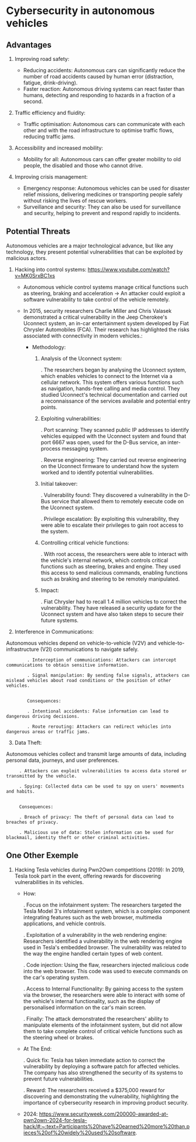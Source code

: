 # Cybersecurity in autonomous vehicles

## Advantages
1. Improving road safety:
   - Reducing accidents: Autonomous cars can significantly reduce the number of road accidents caused by human error (distraction, fatigue, drink-driving).
   - Faster reaction: Autonomous driving systems can react faster than humans, detecting and responding to hazards in a fraction of a second.
     
2. Traffic efficiency and fluidity:
   - Traffic optimisation: Autonomous cars can communicate with each other and with the road infrastructure to optimise traffic flows, reducing traffic jams.

3. Accessibility and increased mobility:
   - Mobility for all: Autonomous cars can offer greater mobility to old people, the disabled and those who cannot drive.

4. Improving crisis management:
   - Emergency response: Autonomous vehicles can be used for disaster relief missions, delivering medicines or transporting people safely without risking the lives of rescue workers.
   - Surveillance and security: They can also be used for surveillance and security, helping to prevent and respond rapidly to incidents.


## Potential Threats
 Autonomous vehicles are a major technological advance, but like any technology, they present potential vulnerabilities that can be exploited by malicious actors.

 1. Hacking into control systems:
    https://www.youtube.com/watch?v=MK0SrxBC1xs
    - Autonomous vehicle control systems manage critical functions such as steering, braking and acceleration -> An attacker could exploit a software vulnerability to take control of the vehicle remotely.
    - In 2015, security researchers Charlie Miller and Chris Valasek demonstrated a critical vulnerability in the Jeep Cherokee's Uconnect system, an in-car entertainment system developed by Fiat Chrysler Automobiles (FCA). Their research has highlighted the risks associated with connectivity in modern vehicles.:
   

         - Methodology:

      
           1. Analysis of the Uconnect system:

              . The researchers began by analysing the Uconnect system, which enables vehicles to connect to the Internet via a cellular network. This system offers various functions such as navigation, hands-free calling and media control.
               They studied Uconnect's technical documentation and carried out a reconnaissance of the services available and potential entry points.

            3. Exploiting vulnerabilities:

                  . Port scanning: They scanned public IP addresses to identify vehicles equipped with the Uconnect system and found that port 6667 was open, used for the D-Bus service, an inter-process messaging system.

                  . Reverse engineering: They carried out reverse engineering on the Uconnect firmware to understand how the system worked and to identify potential vulnerabilities.

            4. Initial takeover:

                  . Vulnerability found: They discovered a vulnerability in the D-Bus service that allowed them to remotely execute code on the Uconnect system.
               
                  . Privilege escalation: By exploiting this vulnerability, they were able to escalate their privileges to gain root access to the system.

           5.  Controlling critical vehicle functions:

               . With root access, the researchers were able to interact with the vehicle's internal network, which controls critical functions such as steering, brakes and engine. They used this access to send malicious commands, enabling functions such as braking and steering to be remotely manipulated.


           6. Impact:
           
               . Fiat Chrysler had to recall 1.4 million vehicles to correct the vulnerability. They have released a security update for the Uconnect system and have also taken steps to secure their future systems.





2. Interference in Communications:

Autonomous vehicles depend on vehicle-to-vehicle (V2V) and vehicle-to-infrastructure (V2I) communications to navigate safely.

            . Interception of communications: Attackers can intercept communications to obtain sensitive information.

            . Signal manipulation: By sending false signals, attackers can mislead vehicles about road conditions or the position of other vehicles.
            

            Consequences:

            . Intentional accidents: False information can lead to dangerous driving decisions.

            . Route rerouting: Attackers can redirect vehicles into dangerous areas or traffic jams.



3. Data Theft:

Autonomous vehicles collect and transmit large amounts of data, including personal data, journeys, and user preferences.
      
         . Attackers can exploit vulnerabilities to access data stored or transmitted by the vehicle.
         
         . Spying: Collected data can be used to spy on users' movements and habits.
         

         Consequences:

         . Breach of privacy: The theft of personal data can lead to breaches of privacy.

         . Malicious use of data: Stolen information can be used for blackmail, identity theft or other criminal activities.




## One Other Exemple

1. Hacking Tesla vehicles during Pwn2Own competitions (2019):
     In 2019, Tesla took part in the event, offering rewards for discovering vulnerabilities in its vehicles.

   - How:

     . Focus on the infotainment system: The researchers targeted the Tesla Model 3's infotainment system, which is a complex component integrating features such as the web browser, multimedia applications, and vehicle controls.

     . Exploitation of a vulnerability in the web rendering engine: Researchers identified a vulnerability in the web rendering engine used in Tesla's embedded browser. The vulnerability was related to the way the engine handled certain types of web content.

     . Code injection: Using the flaw, researchers injected malicious code into the web browser. This code was used to execute commands on the car's operating system.

     . Access to Internal Functionality: By gaining access to the system via the browser, the researchers were able to interact with some of the vehicle's internal functionality, such as the display of personalised information on the car's main screen.

     . Finally: The attack demonstrated the researchers' ability to manipulate elements of the infotainment system, but did not allow them to take complete control of critical vehicle functions such as the steering wheel or brakes.



   - At The End:

     . Quick fix: Tesla has taken immediate action to correct the vulnerability by deploying a software patch for affected vehicles. The company has also strengthened the security of its systems to prevent future vulnerabilities.


     . Reward: The researchers received a $375,000 reward for discovering and demonstrating the vulnerability, highlighting the importance of cybersecurity research in improving product security.


   - 2024: https://www.securityweek.com/200000-awarded-at-pwn2own-2024-for-tesla-hack/#:~:text=Participants%20have%20earned%20more%20than,pieces%20of%20widely%20used%20software.
         
